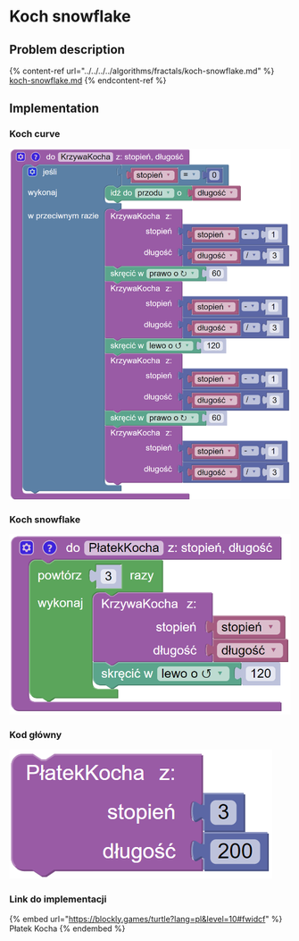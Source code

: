 # Koch snowflake

## Problem description

{% content-ref url="../../../../algorithms/fractals/koch-snowflake.md" %}
[koch-snowflake.md](../../../../algorithms/fractals/koch-snowflake.md)
{% endcontent-ref %}

## Implementation

### Koch curve

![Funkcja rysujące krzywą Kocha](<../../../../.gitbook/assets/image (14).png>)

### Koch snowflake

![Funkcja rysująca płatek Kocha](<../../../../.gitbook/assets/image (16).png>)

### Kod główny

![Wywołanie funkcji rysującej płatek Kocha](<../../../../.gitbook/assets/image (17).png>)

### Link do implementacji

{% embed url="https://blockly.games/turtle?lang=pl&level=10#fwidcf" %}
Płatek Kocha
{% endembed %}
